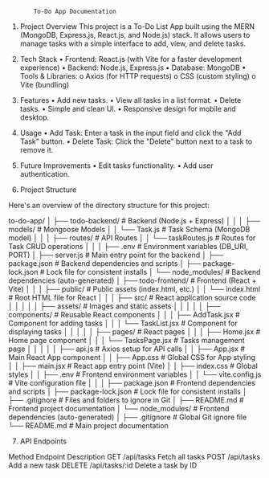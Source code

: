            To-Do App Documentation

1. Project Overview
This project is a To-Do List App built using the MERN (MongoDB, Express.js, React.js, and Node.js) stack. It allows users to manage tasks with a simple interface to add, view, and delete tasks.

2. Tech Stack
•	Frontend: React.js (with Vite for a faster development experience)
•	Backend: Node.js, Express.js
•	Database: MongoDB
•	Tools & Libraries:
    o	Axios (for HTTP requests)
    o	CSS (custom styling)
    o	Vite (bundling)

3. Features
•	Add new tasks.
•	View all tasks in a list format.
•	Delete tasks.
•	Simple and clean UI.
•	Responsive design for mobile and desktop.

4. Usage
•	Add Task: Enter a task in the input field and click the "Add Task" button.
•	Delete Task: Click the "Delete" button next to a task to remove it.

5. Future Improvements
•	Edit tasks functionality.
•	Add user authentication.


6. Project Structure

Here's an overview of the directory structure for this project:

to-do-app/
│
├── todo-backend/                        # Backend (Node.js + Express)
│   │
│   ├── models/                          # Mongoose Models
│   │   └── Task.js                      # Task Schema (MongoDB model)
│   │
│   ├── routes/                          # API Routes
│   │   └── taskRoutes.js                # Routes for Task CRUD operations
│   │
│   ├── .env                             # Environment variables (DB_URI, PORT)
│   ├── server.js                        # Main entry point for the backend
│   ├── package.json                     # Backend dependencies and scripts
│   ├── package-lock.json                # Lock file for consistent installs
│   └── node_modules/                    # Backend dependencies (auto-generated)
│
├── todo-frontend/                       # Frontend (React + Vite)
│   │
│   ├── public/                          # Public assets (index.html, etc.)
│   │   └── index.html                   # Root HTML file for React
│   │
│   ├── src/                             # React application source code
│   │   │
│   │   ├── assets/                      # Images and static assets
│   │   │
│   │   ├── components/                  # Reusable React components
│   │   │   ├── AddTask.jsx              # Component for adding tasks
│   │   │   └── TaskList.jsx             # Component for displaying tasks
│   │   │
│   │   ├── pages/                       # React pages
│   │   │   ├── Home.jsx                 # Home page component
│   │   │   └── TasksPage.jsx            # Tasks management page
│   │   │
│   │   ├── api.js                       # Axios setup for API calls
│   │   ├── App.jsx                      # Main React App component
│   │   ├── App.css                      # Global CSS for App styling
│   │   ├── main.jsx                     # React app entry point (Vite)
│   │   ├── index.css                    # Global styles
│   │   ├── .env                         # Frontend environment variables
│   │   └── vite.config.js               # Vite configuration file
│   │
│   ├── package.json                     # Frontend dependencies and scripts
│   ├── package-lock.json                # Lock file for consistent installs
│   ├── .gitignore                       # Files and folders to ignore in Git
│   ├── README.md                        # Frontend project documentation
│   └── node_modules/                    # Frontend dependencies (auto-generated)
│
├── .gitignore                           # Global Git ignore file
└── README.md                            # Main project documentation
 
7. API Endpoints

Method	        Endpoint	        Description
GET	        /api/tasks	        Fetch all tasks
POST	    /api/tasks	        Add a new task
DELETE	    /api/tasks/:id	    Delete a task by ID

